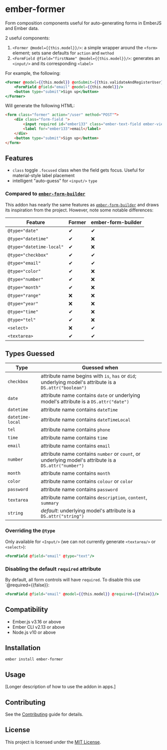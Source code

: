 ember-former
==============================================================================

Form composition components useful for auto-generating forms in EmberJS and Ember data.

2 useful components:

1. `<Former @model={{this.model}}/>`: a simple wrapper around the `<form>` element; sets sane defaults for `action` and `method`
2. `<FormField @field="firstName" @model={{this.model}}/>`: generates an `<input/>` and its corresponding `<label>`

For example, the following:

```hbs
<Former @model={{this.model}} @onSubmit={{this.validateAndRegisterUser}}>
	<FormField @field="email" @model={{this.model}}/>
	<button type="submit">Sign up</button>
</Former>
```

Will generate the following HTML:

```html
<form class="former" action="/user" method="POST"">
	<div class="form-field ">
		<input required id="ember133" class="ember-text-field ember-view form-control" type="email">
		<label for="ember133">email</label>
	</div>
	<button type="submit">Sign up</button>
</form>
```

## Features
* `class` toggle `.focused` class when the field gets focus.  Useful for material-style label placement
* intelligent "auto-guess" for `<input/>` `type`

### Compared to [`ember-form-builder`](https://github.com/nibynic/ember-form-builder)

This addon has nearly the same features as [`ember-form-builder`](https://github.com/nibynic/ember-form-builder) and draws its inspiration from the project.  However, note some notable differences:

| Feature                | Former | ember-form-builder |
|------------------------|--------|--------------------|
| `@type="date"`           | ✔      |  ✔                 |
| `@type="datetime"`       | ✔      |  ❌                 |
| `@type="datetime-local"` | ✔      |  ❌                 |
| `@type="checkbox"`       | ✔      |  ✔                 |
| `@type="email"`          | ✔      |  ✔                 |
| `@type="color"`          | ✔      |  ❌                 |
| `@type="number"`         | ✔      |  ❌                 |
| `@type="month"`          | ✔      |  ❌                 |
| `@type="range"`          | ❌      |  ❌                |
| `@type="year"`           | ❌      |  ❌                |
| `@type="time"`           | ✔      |  ❌                |
| `@type="tel"`            | ✔      |  ❌                |
| `<select>`               | ❌      |  ✔                |
| `<textarea>`             | ✔      |  ✔                |

## Types Guessed

Type | Guessed when |
--- | --- |
`checkbox` | attribute name begins with `is`, `has` or `did`; underlying model's attribute is a `DS.attr("boolean")`
`date` | attribute name contains `date` or underlying model's attribute is a `DS.attr("date")`
`datetime` | attribute name contains `dateTime`
`datetime-local` | attribute name contains `dateTimeLocal`
`tel` | attribute name contains `phone`
`time` | attribute name contains `time`
`email` | attribute name contains `email`
`number` | attribute name contains `number` or `count`, or underlying model's attribute is a `DS.attr("number")`
`month` | attribute name contains `month`
`color` | attribute name contains `colour` or `color` 
`password` | attribute name contains `password`
`textarea` | attribute name contains `description`, `content`, `summary`
`string` | _default_: underlying model's attribute is a `DS.attr("string")`

### Overriding the `@type`

Only available for `<Input/>` (we can not currently generate `<textarea/>` or `<select>`):

```hbs
<FormField @field="email" @type="text"/>
```

### Disabling the default `required` attribute
By default, all form controls will have `required`.  To disable this use `@required={{false}}:

```hbs
<FormField @field="email" @model={{this.model}} @required={{false}}/>
```

Compatibility
------------------------------------------------------------------------------

* Ember.js v3.16 or above
* Ember CLI v2.13 or above
* Node.js v10 or above


Installation
------------------------------------------------------------------------------

```
ember install ember-former
```


Usage
------------------------------------------------------------------------------

[Longer description of how to use the addon in apps.]


Contributing
------------------------------------------------------------------------------

See the [Contributing](CONTRIBUTING.md) guide for details.


License
------------------------------------------------------------------------------

This project is licensed under the [MIT License](LICENSE.md).
